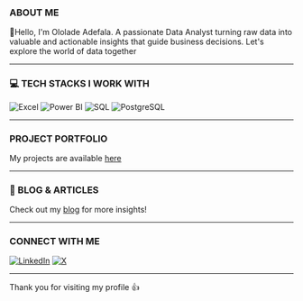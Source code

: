 ### ABOUT ME
👋Hello, I'm Ololade Adefala. A passionate Data Analyst turning raw data into valuable and actionable insights that guide business decisions. Let's explore the world of data together

---
### 💻 TECH STACKS I WORK WITH
![Excel](https://img.shields.io/badge/Excel-217346?style=for-the-badge&logo=microsoftexcel&logoColor=white)
![Power BI](https://img.shields.io/badge/Power%20BI-F2C811?style=for-the-badge&logo=powerbi&logoColor=black)
![SQL](https://img.shields.io/badge/SQL-4479A1?style=for-the-badge&logo=mysql&logoColor=white)
![PostgreSQL](https://img.shields.io/badge/PostgreSQL-336791?style=for-the-badge&logo=postgresql&logoColor=white)

---
### PROJECT PORTFOLIO
My projects are available [here](https://ololadeadefalaportfolio.mystrikingly.com)

---
### 📝 BLOG & ARTICLES
Check out my [blog](https://medium.com/@ololadeadefala) for more insights!

---
### CONNECT WITH ME
[![LinkedIn](https://img.shields.io/badge/LinkedIn-0A66C2?style=for-the-badge&logo=linkedin&logoColor=white)](https://www.linkedin.com/in/ololade-adefala/)
[![X](https://img.shields.io/badge/X-1DA1F2?style=for-the-badge&logo=twitter&logoColor=white)](https://www.x.com/lorladea)

---
Thank you for visiting my profile 👍








<!---
Olorlade/Olorlade is a ✨ special ✨ repository because its `README.md` (this file) appears on your GitHub profile.
You can click the Preview link to take a look at your changes.
--->

